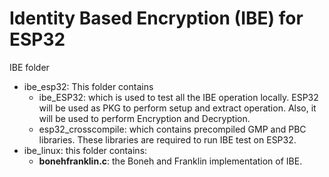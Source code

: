 # Identity Based Encryption (IBE) for ESP32
IBE folder 

- ibe_esp32: This folder contains
  - ibe_ESP32:  which is used to test all the IBE operation locally. ESP32 will be used as PKG to  perform setup and extract operation. Also, it will be used to perform Encryption and Decryption. 
  - esp32_crosscompile: which contains precompiled GMP and PBC libraries. These libraries are required to run IBE test on ESP32. 
- ibe_linux: this folder contains:
  - **bonehfranklin.c**:  the Boneh and Franklin implementation of IBE.  

